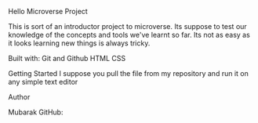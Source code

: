 Hello Microverse Project

This is sort of an introductor project to microverse. Its suppose to test our knowledge of the concepts and tools we've learnt so far. 
Its not as easy as it looks learning new things is always tricky.

Built with:
Git and Github
HTML 
CSS

Getting Started
I suppose you pull the file from my repository and run it on any simple text editor

Author 

Mubarak 
GitHub: 
